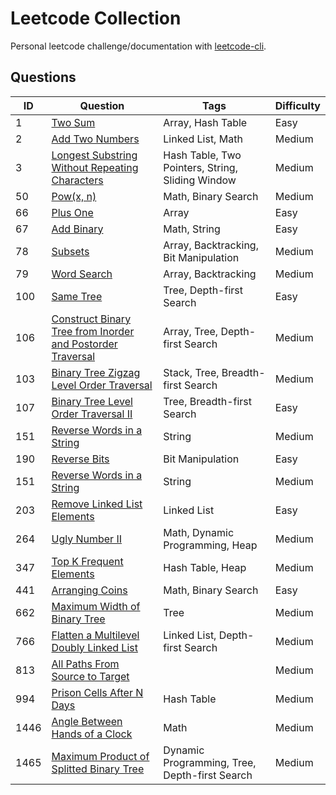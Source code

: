 # Leetcode Collection

Personal leetcode challenge/documentation with
[leetcode-cli](https://github.com/kavimaluskam/leetcode-cli).

## Questions

| ID | Question | Tags | Difficulty |
| -- | -------- | ---- | --------- |
|  1 | [Two Sum](1_two-sum) | Array, Hash Table | Easy |
|  2 | [Add Two Numbers](2_add-two-numbers) | Linked List, Math | Medium |
| 3 | [Longest Substring Without Repeating Characters](3_longest-substring-without-repeating-characters) | Hash Table, Two Pointers, String, Sliding Window | Medium |
| 50 | [Pow(x, n)](50_powx-n) | Math, Binary Search | Medium |
| 66 | [Plus One](66_plus-one) | Array | Easy |
| 67 | [Add Binary](67_add-binary) | Math, String | Easy |
| 78 | [Subsets](78_subsets) | Array, Backtracking, Bit Manipulation | Medium |
| 79 | [Word Search](79_word-search) | Array, Backtracking | Medium |
| 100 | [Same Tree](100_same-tree) | Tree, Depth-first Search | Easy |
| 106 | [Construct Binary Tree from Inorder and Postorder Traversal](106_construct-binary-tree-from-inorder-and-postorder-traversal) | Array, Tree, Depth-first Search | Medium |
| 103 | [Binary Tree Zigzag Level Order Traversal](103_binary-tree-zigzag-level-order-traversal) | Stack, Tree, Breadth-first Search | Medium |
| 107 | [Binary Tree Level Order Traversal II](107_binary-tree-level-order-traversal-ii) | Tree, Breadth-first Search | Easy |
| 151 | [Reverse Words in a String](151_reverse-words-in-a-string) | String | Medium |
| 190 | [Reverse Bits](190_reverse-bits) | Bit Manipulation | Easy |
| 151 | [Reverse Words in a String](151_reverse-words-in-a-string) | String | Medium |
| 203 | [Remove Linked List Elements](203_remove-linked-list-elements) | Linked List | Easy |
| 264 | [Ugly Number II](264_ugly-number-ii) | Math, Dynamic Programming, Heap | Medium |
| 347 | [Top K Frequent Elements](347_top-k-frequent-elements) | Hash Table, Heap | Medium |
| 441 | [Arranging Coins](441_arranging-coins) | Math, Binary Search | Easy |
| 662| [Maximum Width of Binary Tree](662_maximum-width-of-binary-tree) | Tree | Medium |
| 766 | [Flatten a Multilevel Doubly Linked List](766_flatten-a-multilevel-doubly-linked-list) | Linked List, Depth-first Search | Medium |
| 813 | [All Paths From Source to Target](./813_all-paths-from-source-to-target) |  | Medium |
| 994 | [Prison Cells After N Days](994_prison-cells-after-n-days) | Hash Table | Medium |
| 1446| [Angle Between Hands of a Clock](1446_angle-between-hands-of-a-clock) | Math | Medium |
| 1465 | [Maximum Product of Splitted Binary Tree](1465_maximum-product-of-splitted-binary-tree) | Dynamic Programming, Tree, Depth-first Search | Medium |
